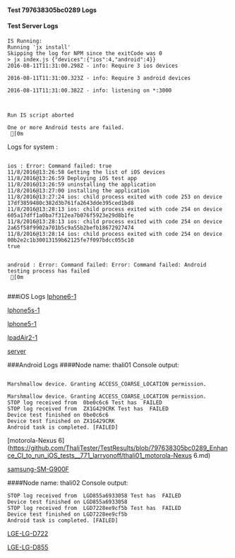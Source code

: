 #### Test 797638305bc0289 Logs

#### Test Server Logs
```
IS Running:
Running 'jx install'
Skipping the log for NPM since the exitCode was 0
> jx index.js {"devices":{"ios":4,"android":4}}
2016-08-11T11:31:00.298Z - info: Require 3 ios devices

2016-08-11T11:31:00.323Z - info: Require 3 android devices

2016-08-11T11:31:00.382Z - info: listening on *:3000


 
Run IS script aborted
 
One or more Android tests are failed.
 [0m

```


Logs for system : 
```

ios : Error: Command failed: true
11/8/2016@13:26:58 Getting the list of iOS devices 
11/8/2016@13:26:59 Deploying iOS test app 
11/8/2016@13:26:59 uninstalling the application 
11/8/2016@13:27:00 installing the application 
11/8/2016@13:27:24 ios: child process exited with code 253 on device 17df3859480c382d3b761fa2643dde395ced1bd8 
11/8/2016@13:28:13 ios: child process exited with code 254 on device 605a17dff1a0ba7f312ea7b076f5923e29d8b1fe 
11/8/2016@13:28:13 ios: child process exited with code 254 on device 2a65f58f9902a701b5c9a55b2befb18672927474 
11/8/2016@13:28:14 ios: child process exited with code 254 on device 00b2e2c1b30013159b62125fe7f097bdcc055c10 
true


android : Error: Command failed: Error: Command failed: Android testing process has failed
 [0m


```
###iOS Logs
[Iphone6-1](https://github.com/ThaliTester/TestResults/blob/797638305bc0289_Enhance_CI_to_run_iOS_tests__771_larryonoff/iOS_Iphone6-1.md)

[Iphone5s-1](https://github.com/ThaliTester/TestResults/blob/797638305bc0289_Enhance_CI_to_run_iOS_tests__771_larryonoff/iOS_Iphone5s-1.md)

[Iphone5-1](https://github.com/ThaliTester/TestResults/blob/797638305bc0289_Enhance_CI_to_run_iOS_tests__771_larryonoff/iOS_Iphone5-1.md)

[IpadAir2-1](https://github.com/ThaliTester/TestResults/blob/797638305bc0289_Enhance_CI_to_run_iOS_tests__771_larryonoff/iOS_IpadAir2-1.md)

[server](https://github.com/ThaliTester/TestResults/blob/797638305bc0289_Enhance_CI_to_run_iOS_tests__771_larryonoff/iOS_server.md)


###Android Logs
####Node name: thali01
Console output:
```

Marshmallow device. Granting ACCESS_COARSE_LOCATION permission.

Marshmallow device. Granting ACCESS_COARSE_LOCATION permission.
STOP log received from  0be0c6c6 Test has  FAILED
STOP log received from  ZX1G429CRK Test has  FAILED
Device test finished on 0be0c6c6 
Device test finished on ZX1G429CRK 
Android task is completed. [FAILED]
```
[motorola-Nexus 6](https://github.com/ThaliTester/TestResults/blob/797638305bc0289_Enhance_CI_to_run_iOS_tests__771_larryonoff/thali01_motorola-Nexus 6.md)

[samsung-SM-G900F](https://github.com/ThaliTester/TestResults/blob/797638305bc0289_Enhance_CI_to_run_iOS_tests__771_larryonoff/thali01_samsung-SM-G900F.md)

####Node name: thali02
Console output:
```
STOP log received from  LGD855a6933058 Test has  FAILED
Device test finished on LGD855a6933058 
STOP log received from  LGD7228ee9cf5b Test has  FAILED
Device test finished on LGD7228ee9cf5b 
Android task is completed. [FAILED]
```
[LGE-LG-D722](https://github.com/ThaliTester/TestResults/blob/797638305bc0289_Enhance_CI_to_run_iOS_tests__771_larryonoff/thali02_LGE-LG-D722.md)

[LGE-LG-D855](https://github.com/ThaliTester/TestResults/blob/797638305bc0289_Enhance_CI_to_run_iOS_tests__771_larryonoff/thali02_LGE-LG-D855.md)




